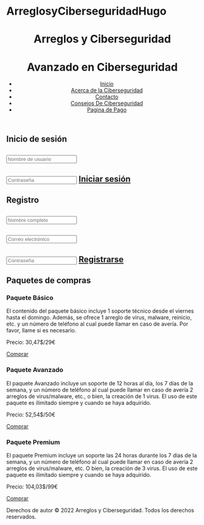 # ArreglosyCiberseguridadHugo

<!DOCTYPE html>
<html>
<head>
  <title>Arreglos y Ciberseguridad</title>
  <link rel="stylesheet" type="text/css" href="style.css">
</head>
<body>
  <header>
    <h1>Arreglos y Ciberseguridad</h1>
    <h1>Avanzado en Ciberseguridad</h1>
    <nav>
      <ul>
        <li><a href="EmpresaHugo.html">Inicio</a></li>
        <li><a href="Acerca De.html">Acerca de la Ciberseguridad</a></li>
        <li><a href="Contacto.html">Contacto</a></li>
        <li><a href="consejos.html">Consejos De Ciberseguridad</a></li>
        <li><a href="Pagina de pago.html">Pagina de Pago</a></li>
      </ul>
    </nav>
  </header>

  <section id="login">
    <h2>Inicio de sesión</h2>
    <form>
      <h1><input type="text" placeholder="Nombre de usuario" required>
        <h1><input type="password" placeholder="Contraseña" required>
       <a href="EmpresaHugo.html">Iniciar sesión</a>
    </form>
  </section>

  <section id="register">
    <h2>Registro</h2>
    <form>
      <h1><input type="text" placeholder="Nombre completo" required>
        <h1><input type="email" placeholder="Correo electrónico" required>
          <h1><input type="password" placeholder="Contraseña" required>
      <a href="EmpresaHugo.html">Registrarse</a>
    </form>
  </section>

  <section id="packages">
    <h2>Paquetes de compras</h2>
    <div class="package">
      <h3>Paquete Básico</h3>
      <p>El contenido del paquete básico incluye 1 soporte técnico desde el viernes hasta el domingo. Además, se ofrece 1 arreglo de virus, malware, reinicio, etc. y un número de teléfono al cual puede llamar en caso de avería. Por favor, llame si es necesario.
      </p>
      <p>Precio: 30,47$/29€</p>
      <a href="Pagina de pago.html">Comprar</a>
    </div>
    <div class="package">
      <h3>Paquete Avanzado</h3>
      <p>El paquete Avanzado incluye un soporte de 12 horas al día, los 7 días de la semana, y un número de teléfono al cual puede llamar en caso de avería 2 arreglos de virus/malware, etc., o bien, la creación de 1 virus. El uso de este paquete es ilimitado siempre y cuando se haya adquirido.</p>
      <p>Precio: 52,54$/50€</p>
       <a href="Pagina de pago.html">Comprar</a>
    </div>
    <div class="package">
      <h3>Paquete Premium</h3>
      <p>El paquete Premium incluye un soporte las 24 horas durante los 7 días de la semana, y un número de teléfono al cual puede llamar en caso de avería 2 arreglos de virus/malware, etc. O bien, la creación de 3 virus. El uso de este paquete es ilimitado siempre y cuando se haya adquirido.</p>
      <p>Precio: 104,03$/99€</p>
      <a href="Pagina de pago.html">Comprar</a>
    </div>
  </section>

  <footer>
    <p>Derechos de autor &copy; 2022 Arreglos y Ciberseguridad. Todos los derechos reservados.</p>
  </footer>
</body>
</html>

